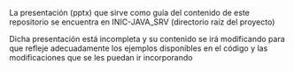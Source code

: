 La presentación (pptx) que sirve como guía del contenido de este repositorio se encuentra en INIC-JAVA_SRV (directorio raíz del proyecto)

Dicha presentación está incompleta y su contenido se irá modificando para que refleje adecuadamente los ejemplos disponibles en el código y las modificaciones que se les puedan ir incorporando
